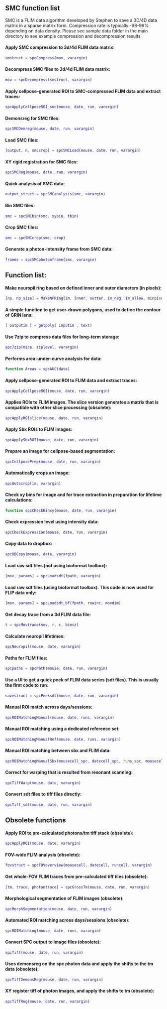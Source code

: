 ## SMC function list
SMC is a FLIM data algorithm developed by Stephen to save a 3D/4D data matrix in a sparse matrix form. Compression rate is typically -98-99% depending on data density. Please see sample data folder in the main directory to see example compression and decompression results

#### Apply SMC compression to 3d/4d FLIM data matrix:
```Matlab
smstruct = spcCompress(mov, varargin)
```

#### Decompress SMC files to 3d/4d FLIM data matrix:
```Matlab
mov = spcDecompress(smstruct, varargin)
```

#### Apply cellpose-generated ROI to SMC-compressed FLIM data and extract traces:
```Matlab
spcApplyCellposeROI_smc(mouse, date, run, varargin)
```

#### Demonsreg for SMC files:
```Matlab
spcSMCDemreg(mouse, date, run, varargin)
```

#### Load SMC files:
```Matlab
[output, n, smccrop] = spcSMCLoad(mouse, date, run, varargin)
```

#### XY rigid registration for SMC files:
```Matlab
spcSMCReg(mouse, date, run, varargin)
```

#### Quick analysis of SMC data:
```Matlab
output_struct = spcSMCanalysis(smc, varargin)
```

#### Bin SMC files:
```Matlab
smc = spcSMCbin(smc, xybin, tbin)
```

#### Crop SMC files:
```Matlab
smc = spcSMCcrop(smc, crop)
```

#### Generate a photon-intensity frame from SMC data:
```Matlab
frames = spcSMCphotonframe(smc, varargin)
```

## Function list:

#### Make neuropil ring based on defined inner and outer diameters (in pixels):
```Matlab
[np, np_size] = MakeNPRing(im, inner, outter, im_neg, im_allow, minpixels)
```

#### A simple function to get user-drawn polygons, used to define the contour of GRIN lens:
```Matlab
[ outputim ] = getpoly( inputim , text)
```

#### Use 7zip to compress data files for long-term storage:
```Matlab
spc7zip(mice, ziplevel, varargin)
```

#### Performs area-under-curve analysis for data:
```Matlab
function Areas = spcAUC(data)
```

#### Apply cellpose-generated ROI to FLIM data and extract traces:
```Matlab
spcApplyCellposeROI(mouse, date, run, varargin)
```

#### Applies ROIs to FLIM images. The slice version generates a matrix that is compatible with other slice processing (obsolete):
```Matlab
spcApplyROIslice(mouse, date, run, varargin)
```

#### Apply Sbx ROIs to FLIM images:
```Matlab
spcApplySbxROI(mouse, date, run, varargin)
```

#### Prepare an image for cellpose-based segmentation:
```Matlab
spcCellposePrep(mouse, date, run, varargin)
```

#### Automatically crops an image:
```Matlab
spcAutocrop(im, varargin)
```

#### Check xy bins for image and for trace extraction in preparation for lifetime calculations:
```Matlab
function spcCheckBinxy(mouse, date, run, varargin)
```

#### Check expression level using intensity data:
```Matlab
spcCheckExpression(mouse, date, run, varargin)
```

#### Copy data to dropbox:
```Matlab
spcDBCopy(mouse, date, varargin)
```

#### Load raw sdt files (not using bioformat toolbox):
```Matlab
[mov, params] = spcLoadsdt(fpath, varargin)
```

#### Load raw sdt files (using bioformat toolbox). This code is now used for FLIP data only:
```Matlab
[mov, params] = spcLoadsdt_bf(fpath, rowinc, movdim)
```

#### Get decay trace from a 3d FLIM data file:
```Matlab
t = spcMovtrace(mov, r, c, binsz)
```

#### Calculate neuropil lifetimes:
```Matlab
spcNeuropil(mouse, date, varargin)
```

#### Paths for FLIM files:
```Matlab
spcpaths = spcPath(mouse, date, run, varargin)
```

#### Use a UI to get a quick peek of FLIM data series (sdt files). This is usually the first code to run:
```Matlab
savestruct = spcPeeksdt(mouse, date, run, varargin)
```

#### Manual ROI match across days/sessions:
```Matlab
spcROIMatchingManual(mouse, date, runs, varargin)
```

#### Manual ROI matching using a dedicated reference set:
```Matlab
spcROIMatchingManualRef(mouse, date, runs, varargin)
```

#### Manual ROI matching between sbx and FLIM data:
```Matlab
spcROIMatchingManualSbx(mousecell_spc, datecell_spc, runs_spc, mousecell_sbx, datecell_sbx, runs_sbx, optotunes_sbx, varargin)
```

#### Correct for warping that is resulted from resonant scanning:
```Matlab
spcTiffWarp(mouse, date, varargin)
```

#### Convert sdt files to tiff files directly:
```Matlab
spcTiff_sdt(mouse, date, run, varargin)
```

## Obsolete functions

#### Apply ROI to pre-calculated photons/tm tiff stack (obsolete):
```Matlab
spcApplyROI(mouse, date, varargin)
```

#### FOV-wide FLIM analysis (obsolete):
```Matlab
fovstruct = spcFOVoverview(mousecell, datecell, runcell, varargin)
```

#### Get whole-FOV FLIM traces from pre-calculated tiff tiles (obsolete):
```Matlab
[tm, trace, photontrace] = spcGrossTm(mouse, date, run, varargin)
```

#### Morphological segmentation of FLIM images (obsolete):
```Matlab
spcMorphSegmentation(mouse, date, run, varargin)
```

#### Automated ROI matching across days/sessions (obsolete):
```Matlab
spcROIMatching(mouse, date, runs, varargin)
```

#### Convert SPC output to image files (obsolete):
```Matlab
spcTiff(mouse, date, run, varargin)
```

#### Uses demonsreg on the spc photon data and apply the shifts to the tm data (obsolete):
```Matlab
spcTiffDemonsReg(mouse, date, run, varargin)
```

#### XY register tiff of photon images, and apply the shifts to tm (obsolete):
```Matlab
spcTiffReg(mouse, date, run, varargin)
```
